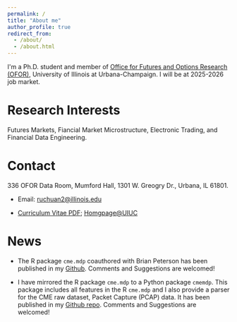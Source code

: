 ```yaml
---
permalink: /
title: "About me"
author_profile: true
redirect_from: 
  - /about/
  - /about.html
---
```


I'm a Ph.D. student and member of [Office for Futures and Options Research (OFOR)](https://ofor.illinois.edu/), University of Illinois at Urbana-Champaign. I will be at 2025-2026 job market.

# Research Interests
Futures Markets, Fiancial Market Microstructure, Electronic Trading, and Financial Data Engineering.

# Contact
336 OFOR Data Room, Mumford Hall, 1301 W. Greogry Dr., Urbana, IL 61801.

* Email: [ruchuan2@illinois.edu](mailto:ruchuan2@illinois.edu)

* [Curriculum Vitae PDF](https://www.dropbox.com/scl/fi/bwd0dk2lyiwgaaff9mi9y/Richie_Ma_CV.pdf?rlkey=o4klbwaz39lvtgj994q49f26j&dl=0); [Homgpage@UIUC](https://ace.illinois.edu/directory/ruchuan2)

# News
* The R package `cme.mdp` coauthored with Brian Peterson has been published in my [Github](https://github.com/richie-ma/cme.mdp). Comments and Suggestions are welcomed!

* I have mirrored the R package `cme.mdp` to a Python package `cmemdp`. This package includes all features in the R `cme.mdp` and I also provide a parser for the CME raw dataset, Packet Capture (PCAP) data. It has been published in my [Github repo](https://github.com/richie-ma/cmemdp). Comments and Suggestions are welcomed!

